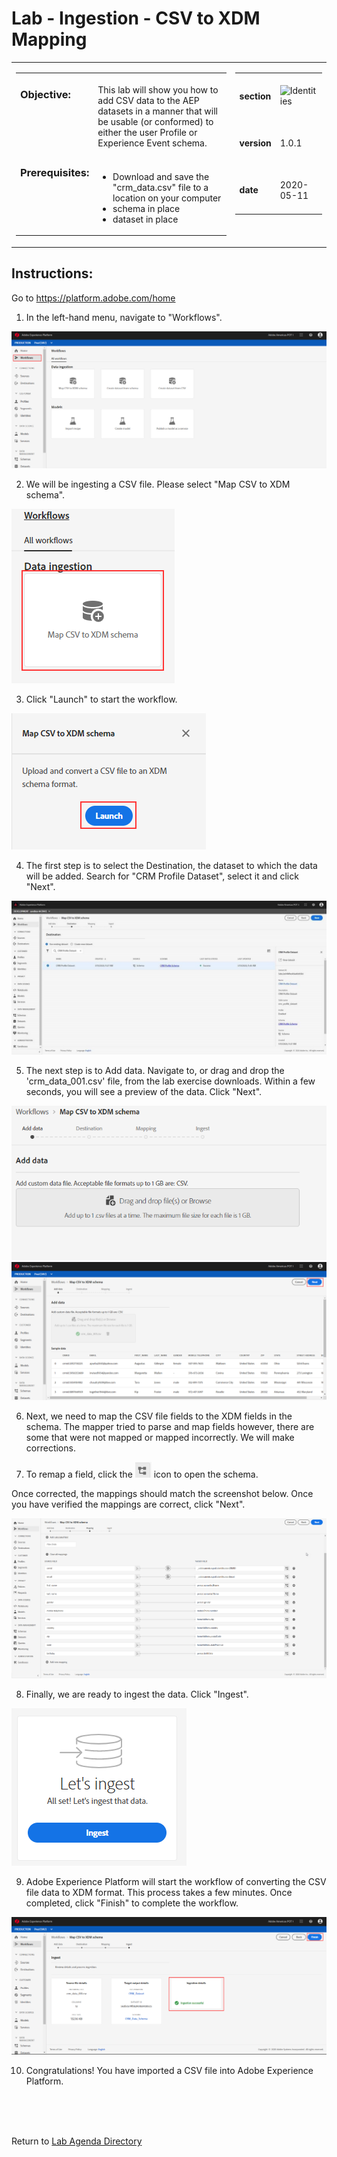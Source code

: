 Lab - Ingestion - CSV to XDM Mapping
==========
<table style="border-collapse: collapse; border: none;" class="tab" cellspacing="0" cellpadding="0">

<tr style="border: none;">

<div align="left">
<td width="600" style="border: none;">
<table>
<tbody valign="top">
      <tr width="500">
            <td valign="top"><h3>Objective:</h3></td>
            <td valign="top"><br>This lab will show you how to add CSV data to the AEP datasets in a manner that will be usable (or conformed) to either the user Profile or Experience Event schema.
            </td>
     </tr>
     <tr width="500">
           <td valign="top"><h3>Prerequisites:</h3></td>
           <td valign="top"><br><ul><li>Download and save the "crm_data.csv" file to a location on your computer</li>
                            <li>schema in place</li>
                 <li>dataset in place</li></ul>
           </td>
     </tr>
</tbody>
</table>
</td>
</div>

<div align="right">
<td style="border: none;" valign="top">

<table>
<tbody valign="top">
      <tr>
            <td valign="middle" height="70"><b>section</b></td>
            <td valign="middle" height="70"><img src="https://github.com/adobe/AEP-Hands-on-Labs/blob/master/assets/images/left_hand_nav_menu_identities.png?raw=true" alt="Identities"></td>
      </tr>
      <tr>
            <td valign="middle" height="70"><b>version</b></td>
            <td valign="middle" height="70">1.0.1</td>
      </tr>
      <tr>
            <td valign="middle" height="70"><b>date</b></td>
            <td valign="middle" height="70">2020-05-11</td>
      </tr>
</tbody>
</table>
</td>
</div>

</tr>
</table>

Instructions:
-----------------
Go to https://platform.adobe.com/home

1. In the left-hand menu, navigate to "Workflows".


![Demo](./images/ingestionhome.png)

2. We will be ingesting a CSV file. Please select "Map CSV to XDM schema".


![Demo](./images/ingestcsvtoxdm.png)

3. Click "Launch" to start the workflow.


![Demo](./images/ingestcsvtoxdmlaunch.png)

4. The first step is to select the Destination, the dataset to which the data will be added. Search for "CRM Profile Dataset", select it and click "Next".


![Demo](./images/ingestiondestination.jpg)

5. The next step is to Add data. Navigate to, or drag and drop the 'crm_data_001.csv' file, from the lab exercise downloads. Within a few seconds, you will see a preview of the data. Click "Next". 


![Demo](./images/ingestionadddata.png)
![Demo](./images/ingestionadddata1.png)
 
6. Next, we need to map the CSV file fields to the XDM fields in the schema. The mapper tried to parse and map fields however, there are some that were not mapped or mapped incorrectly. We will make corrections.


7. To remap a field, click the ![Demo](./images/remap.png) icon to open the schema.

Once corrected, the mappings should match the screenshot below. Once you have verified the mappings are correct, click "Next".

![Demo](./images/ingestionmapper2.png)

8. Finally, we are ready to ingest the data. Click "Ingest".


![Demo](./images/ingestioningest.png)


9. Adobe Experience Platform will start the workflow of converting the CSV file data to XDM format. This process takes a few minutes. Once completed, click "Finish" to complete the workflow.


![Demo](./images/ingestionfinish.png)

10. Congratulations! You have imported a CSV file into Adobe Experience Platform.

<br>
<br>
<br>

Return to [Lab Agenda Directory](https://github.com/adobe/AEP-Hands-on-Labs/blob/master/labs/fsi/README.md#lab-agenda)

